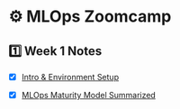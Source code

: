 # ⚙ MLOps Zoomcamp

## 1️⃣ Week 1 Notes
- [x] [Intro & Environment Setup](https://github.com/balapriyac/DTC-MLOps-Zoomcamp/blob/main/week1/intro_setup.md)
- [x] [MLOps Maturity Model Summarized](https://github.com/balapriyac/DTC-MLOps-Zoomcamp/blob/main/week1/MLOps-maturity-levels.md)

